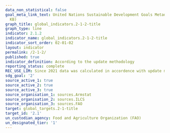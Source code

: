 ```yaml
---
data_non_statistical: false
goal_meta_link_text: United Nations Sustainable Development Goals Metadata (PDF 426
  KB)
graph_title: global_indicators.2-1-2-title
graph_type: line
indicator: 2.1.2
indicator_name: global_indicators.2-1-2-title
indicator_sort_order: 02-01-02
layout: indicator
permalink: /2-1-2/
published: true
indicator_definition: According to the update methodology 
reporting_status: complete
REC_USE_LIM: Since 2021 data was calculated in accordence with update methodology based on ILCS
sdg_goal: '2'
source_active_1: true
source_active_2: true
source_active_3: true
source_organisation_1: sources.Armstat
source_organisation_2: sources.ILCS
source_organisation_3: sources.FAO
target: global_targets.2-1-title
target_id: '2.1'
un_custodian_agency: Food and Agriculture Organization (FAO)
un_designated_tier: '1'
---
```

